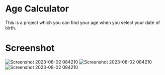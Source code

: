 # Age Calculator

This is a project which you can find your age when you select your date of birth.

# Screenshot

![Screenshot 2023-08-02 084210](/screenshot/1.jpg)
![Screenshot 2023-08-02 084210](/screenshot/2.jpg)
![Screenshot 2023-08-02 084210](/screenshot/3.jpg)


